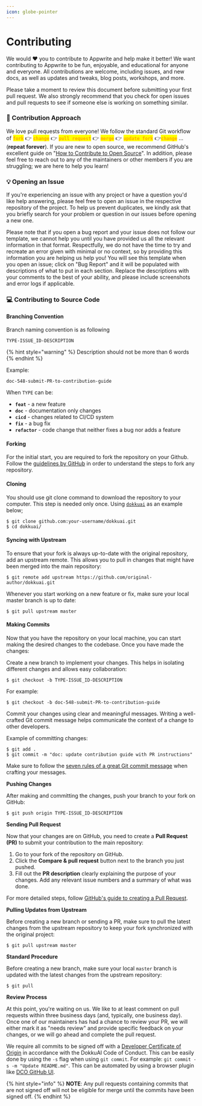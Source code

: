 ```yaml
---
icon: globe-pointer
---
```


# Contributing

We would ❤️ you to contribute to Appwrite and help make it better! We want contributing to Appwrite to be fun, enjoyable, and educational for anyone and everyone. All contributions are welcome, including issues, and new docs, as well as updates and tweaks, blog posts, workshops, and more.

Please take a moment to review this document before submitting your first pull request. We also strongly recommend that you check for open issues and pull requests to see if someone else is working on something similar.

### 🤔 Contribution Approach

We love pull requests from everyone! We follow the standard Git workflow of <mark style="color:orange;">**`fork`**</mark> 👉 <mark style="color:orange;">**`change`**</mark> 👉 <mark style="color:orange;">**`pull request`**</mark> 👉 <mark style="color:orange;">**`merge`**</mark> 👉 <mark style="color:orange;">**`update fork`**</mark> 👉<mark style="color:orange;">**`change`**</mark> ... (**repeat forever**). If you are new to open source, we recommend GitHub's excellent guide on "[How to Contribute to Open Source](https://opensource.guide/how-to-contribute/)". In addition, please feel free to reach out to any of the maintainers or other members if you are struggling; we are here to help you learn!

### 💡 Opening an Issue

If you're experiencing an issue with any project or have a question you'd like help answering, please feel free to open an issue in the respective repository of the project. To help us prevent duplicates, we kindly ask that you briefly search for your problem or question in our issues before opening a new one.

Please note that if you open a bug report and your issue does not follow our template, we cannot help you until you have provided us all the relevant information in that format. Respectfully, we do not have the time to try and recreate an error given with minimal or no context, so by providing this information you are helping us help you! You will see this template when you open an issue; click on "Bug Report" and it will be populated with descriptions of what to put in each section. Replace the descriptions with your comments to the best of your ability, and please include screenshots and error logs if applicable.

### 💻 Contributing to Source Code

#### Branching Convention

Branch naming convention is as following

`TYPE-ISSUE_ID-DESCRIPTION`

{% hint style="warning" %}
Description should not be more than 6 words
{% endhint %}

Example:

```
doc-548-submit-PR-to-contribution-guide
```

When `TYPE` can be:

* **`feat`** - a new feature
* **`doc`** - documentation only changes
* **`cicd`** - changes related to CI/CD system
* **`fix`** - a bug fix
* **`refactor`** - code change that neither fixes a bug nor adds a feature

#### Forking

For the initial start, you are required to fork the repository on your Github. Follow the [guidelines by GitHub](https://docs.github.com/en/free-pro-team@latest/github/getting-started-with-github/fork-a-repo) in order to understand the steps to fork any repository.

#### Cloning

You should use git clone command to download the repository to your computer.  This step is needed only once. Using [`dokkuai`](https://github.com/DokkuAI/dokkuai) as an example below;

```git
$ git clone github.com:your-username/dokkuai.git
$ cd dokkuai/
```

#### Syncing with Upstream

To ensure that your fork is always up-to-date with the original repository, add an upstream remote. This allows you to pull in changes that might have been merged into the main repository:

```git
$ git remote add upstream https://github.com/original-author/dokkuai.git
```

Whenever you start working on a new feature or fix, make sure your local master branch is up to date:

```git
$ git pull upstream master
```

#### Making Commits

Now that you have the repository on your local machine, you can start making the desired changes to the codebase. Once you have made the changes:

Create a new branch to implement your changes. This helps in isolating different changes and allows easy collaboration:

```git
$ git checkout -b TYPE-ISSUE_ID-DESCRIPTION
```

For example:

```git
$ git checkout -b doc-548-submit-PR-to-contribution-guide
```

Commit your changes using clear and meaningful messages. Writing a well-crafted Git commit message helps communicate the context of a change to other developers.

Example of committing changes:

```git
$ git add .
$ git commit -m "doc: update contribution guide with PR instructions"
```

Make sure to follow the [seven rules of a great Git commit message](https://cbea.ms/git-commit/) when crafting your messages.

**Pushing Changes**

After making and committing the changes, push your branch to your fork on GitHub:

```
$ git push origin TYPE-ISSUE_ID-DESCRIPTION
```

**Sending Pull Request**

Now that your changes are on GitHub, you need to create a **Pull Request (PR)** to submit your contribution to the main repository:

1. Go to your fork of the repository on GitHub.
2. Click the **Compare & pull request** button next to the branch you just pushed.
3. Fill out the **PR description** clearly explaining the purpose of your changes. Add any relevant issue numbers and a summary of what was done.

For more detailed steps, follow [GitHub's guide to creating a Pull Request](https://docs.github.com/en/github/collaborating-with-issues-and-pull-requests/creating-a-pull-request).

**Pulling Updates from Upstream**

Before creating a new branch or sending a PR, make sure to pull the latest changes from the upstream repository to keep your fork synchronized with the original project:

```
$ git pull upstream master
```

**Standard Procedure**

Before creating a new branch, make sure your local `master` branch is updated with the latest changes from the upstream repository:

```
$ git pull
```

**Review Process**

At this point, you're waiting on us. We like to at least comment on pull requests within three business days (and, typically, one business day). Once one of our maintainers has had a chance to review your PR, we will either mark it as "needs review" and provide specific feedback on your changes, or we will go ahead and complete the pull request.

We require all commits to be signed off with a [Developer Certificate of Origin](https://developercertificate.org/) in accordance with the DokkuAI Code of Conduct. This can be easily done by using the `-s` flag when using `git commit`. For example: `git commit -s -m "Update README.md"`. This can be automated by using a browser plugin like [DCO GitHub UI](https://github.com/scottrigby/dco-gh-ui).

{% hint style="info" %}
**NOTE**: Any pull requests containing commits that are not signed off will not be eligible for merge until the commits have been signed off.
{% endhint %}

